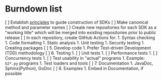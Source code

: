 # Burndown list

[ ] Establish [principles](principles.md) to guide construction of SDKs
[ ] Make canonical method and parameter names
[ ] Create new repositories for each SDK as a "working title" which will be merged into existing repositories prior to public release
[ ] In each repository, create GitHub Actions for:
    1. Syntax checking
    1. Code formatting
    1. Static analysis
    1. Unit testing
    1. Security testing
    1. Creating packages
[ ] 5. Develop code
    1. Prefer Test-driven Development (TDD) methodology
[ ] 6. Testing
    1. [ ] Unit tests
    1. [ ] Performance tests
    1. [ ] Concurrency tests
    1. [ ] Test usability in "actual" programs
        1. Example: `G2*.py` programs
        1. Test loaders and tools
[ ] 7. Documentation
    1. JavaDoc, Sphinx(Python), GoDoc
[ ] 8. Examples
    1. Embed in Documentation, if possible
